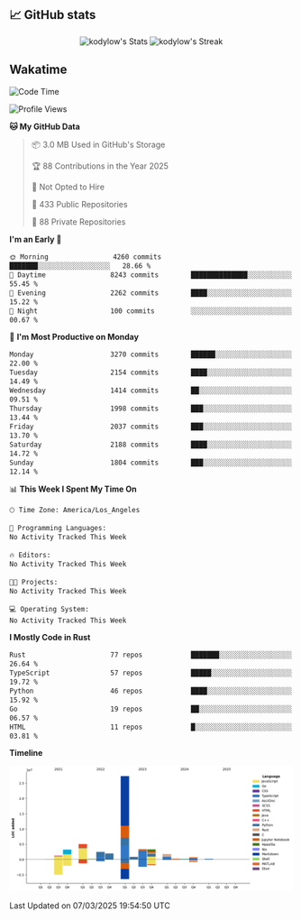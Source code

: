 ## 📈 GitHub stats
<!--START_SECTION:github-->
<div class="badges-githubstats">
  <p align="center">
    <img src="https://github-readme-stats.vercel.app/api?username=kodylow&theme=tokyonight&show_icons=true&hide_border=true&count_private=true" alt="kodylow's Stats" height="165">
    <img src="https://github-readme-streak-stats.herokuapp.com/?user=kodylow&theme=tokyonight&hide_border=true" alt="kodylow's Streak" height="165">
  </p>
</div>
<!--END_SECTION:github-->

## Wakatime 
<!--START_SECTION:waka-->
![Code Time](http://img.shields.io/badge/Code%20Time-1%2C294%20hrs%2031%20mins-blue)

![Profile Views](http://img.shields.io/badge/Profile%20Views-2-blue)

**🐱 My GitHub Data** 

> 📦 3.0 MB Used in GitHub's Storage 
 > 
> 🏆 88 Contributions in the Year 2025
 > 
> 🚫 Not Opted to Hire
 > 
> 📜 433 Public Repositories 
 > 
> 🔑 88 Private Repositories 
 > 
**I'm an Early 🐤** 

```text
🌞 Morning                4260 commits        ███████░░░░░░░░░░░░░░░░░░   28.66 % 
🌆 Daytime                8243 commits        ██████████████░░░░░░░░░░░   55.45 % 
🌃 Evening                2262 commits        ████░░░░░░░░░░░░░░░░░░░░░   15.22 % 
🌙 Night                  100 commits         ░░░░░░░░░░░░░░░░░░░░░░░░░   00.67 % 
```
📅 **I'm Most Productive on Monday** 

```text
Monday                   3270 commits        ██████░░░░░░░░░░░░░░░░░░░   22.00 % 
Tuesday                  2154 commits        ████░░░░░░░░░░░░░░░░░░░░░   14.49 % 
Wednesday                1414 commits        ██░░░░░░░░░░░░░░░░░░░░░░░   09.51 % 
Thursday                 1998 commits        ███░░░░░░░░░░░░░░░░░░░░░░   13.44 % 
Friday                   2037 commits        ███░░░░░░░░░░░░░░░░░░░░░░   13.70 % 
Saturday                 2188 commits        ████░░░░░░░░░░░░░░░░░░░░░   14.72 % 
Sunday                   1804 commits        ███░░░░░░░░░░░░░░░░░░░░░░   12.14 % 
```


📊 **This Week I Spent My Time On** 

```text
🕑︎ Time Zone: America/Los_Angeles

💬 Programming Languages: 
No Activity Tracked This Week

🔥 Editors: 
No Activity Tracked This Week

🐱‍💻 Projects: 
No Activity Tracked This Week

💻 Operating System: 
No Activity Tracked This Week
```

**I Mostly Code in Rust** 

```text
Rust                     77 repos            ███████░░░░░░░░░░░░░░░░░░   26.64 % 
TypeScript               57 repos            █████░░░░░░░░░░░░░░░░░░░░   19.72 % 
Python                   46 repos            ████░░░░░░░░░░░░░░░░░░░░░   15.92 % 
Go                       19 repos            ██░░░░░░░░░░░░░░░░░░░░░░░   06.57 % 
HTML                     11 repos            █░░░░░░░░░░░░░░░░░░░░░░░░   03.81 % 
```



**Timeline**

![Lines of Code chart](https://raw.githubusercontent.com/Kodylow/Kodylow/master/assets/bar_graph.png)


 Last Updated on 07/03/2025 19:54:50 UTC
<!--END_SECTION:waka-->
